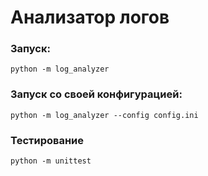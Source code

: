 # Анализатор логов

### Запуск:
```
python -m log_analyzer
```

### Запуск со своей конфигурацией:
```
python -m log_analyzer --config config.ini
```

### Тестирование
```angular2html
python -m unittest
```